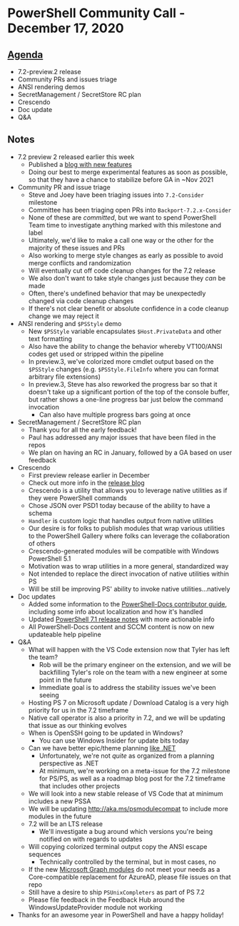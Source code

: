 # PowerShell Community Call - December 17, 2020

## [Agenda](https://github.com/PowerShell/PowerShell-RFC/issues/272)

* 7.2-preview.2 release
* Community PRs and issues triage
* ANSI rendering demos
* SecretManagement / SecretStore RC plan
* Crescendo
* Doc update
* Q&A

## Notes

* 7.2 preview 2 released earlier this week
  * Published a [blog with new features](https://devblogs.microsoft.com/powershell/powershell-7-2-preview-2-release/)
  * Doing our best to merge experimental features as soon as possible,
    so that they have a chance to stabilize before GA in ~Nov 2021
* Community PR and issue triage
  * Steve and Joey have been triaging issues into `7.2-Consider` milestone
  * Committee has been triaging open PRs into `Backport-7.2.x-Consider`
  * None of these are *committed*, but we want to spend PowerShell Team time
    to investigate anything marked with this milestone and label
  * Ultimately, we'd like to make a call one way or the other for the majority
    of these issues and PRs
  * Also working to merge style changes as early as possible to avoid merge
    conflicts and randomization
  * Will eventually cut off code cleanup changes for the 7.2 release
  * We also don't want to take style changes just because they *can* be made
  * Often, there's undefined behavior that may be unexpectedly changed via
    code cleanup changes
  * If there's not clear benefit or absolute confidence in a code cleanup change
    we may reject it
* ANSI rendering and `$PSStyle` demo
  * New `$PSStyle` variable encapsulates `$Host.PrivateData` and other text formatting
  * Also have the ability to change the behavior whereby VT100/ANSI codes get
    used or stripped within the pipeline
  * In preview.3, we've colorized more cmdlet output based on the `$PSStyle` changes
    (e.g. `$PSStyle.FileInfo` where you can format arbitrary file extensions)
  * In preview.3, Steve has also reworked the progress bar so that it doesn't
    take up a significant portion of the top of the console buffer,
    but rather shows a one-line progress bar just below the command invocation
    * Can also have multiple progress bars going at once
* SecretManagement / SecretStore RC plan
  * Thank you for all the early feedback!
  * Paul has addressed any major issues that have been filed in the repos
  * We plan on having an RC in January, followed by a GA based on user feedback
* Crescendo
  * First preview release earlier in December
  * Check out more info in the [release blog](https://devblogs.microsoft.com/powershell/announcing-powershell-crescendo-preview-1/)
  * Crescendo is a utility that allows you to leverage native utilities as if
    they were PowerShell commands
  * Chose JSON over PSD1 today because of the ability to have a schema
  * `Handler` is custom logic that handles output from native utilities
  * Our desire is for folks to publish modules that wrap various utilities to
    the PowerShell Gallery where folks can leverage the collaboration of others
  * Crescendo-generated modules will be compatible with Windows PowerShell 5.1
  * Motivation was to wrap utilities in a more general, standardized way
  * Not intended to replace the direct invocation of native utilities within PS
  * Will be still be improving PS' ability to invoke native utilities...natively
* Doc updates
  * Added some information to the [PowerShell-Docs contributor guide](https://aka.ms/PSDocsContributor),
    including some info about localization and how it's handled
  * Updated [PowerShell 7.1 release notes](https://docs.microsoft.com/powershell/scripting/whats-new/what-s-new-in-powershell-71) with more actionable info
  * All PowerShell-Docs content and SCCM content is now on new updateable help pipeline
* Q&A
  * What will happen with the VS Code extension now that Tyler has left the team?
    * Rob will be the primary engineer on the extension, and we will be backfilling
      Tyler's role on the team with a new engineer at some point in the future
    * Immediate goal is to address the stability issues we've been seeing
  * Hosting PS 7 on Microsoft update / Download Catalog is a very high priority
    for us in the 7.2 timeframe
  * Native call operator is also a priority in 7.2, and we will be updating that issue as our
    thinking evolves
  * When is OpenSSH going to be updated in Windows?
    * You can use Windows Insider for update bits today
  * Can we have better epic/theme planning [like .NET](https://themesof.net)
    * Unfortunately, we're not *quite* as organized from a planning perspective as .NET
    * At minimum, we're working on a meta-issue for the 7.2 milestone for PS/PS,
      as well as a roadmap blog post for the 7.2 timeframe that includes other projects
  * We will look into a new stable release of VS Code that at minimum includes a new PSSA
  * We will be updating http://aka.ms/psmodulecompat to include more modules in the future
  * 7.2 will be an LTS release
    * We'll investigate a bug around which versions you're being notified on with regards to updates
  * Will copying colorized terminal output copy the ANSI escape sequences
    * Technically controlled by the terminal, but in most cases, no
  * If the new [Microsoft Graph modules](https://github.com/microsoftgraph/msgraph-sdk-powershell)
    do not meet your needs as a Core-compatible replacement for AzureAD, please file issues on that repo
  * Still have a desire to ship `PSUnixCompleters` as part of PS 7.2
  * Please file feedback in the Feedback Hub around the WindowsUpdateProvider module not working
* Thanks for an awesome year in PowerShell and have a happy holiday!